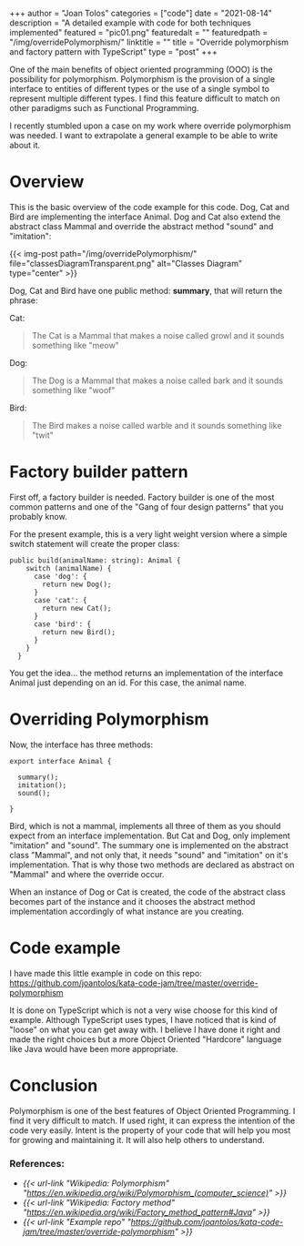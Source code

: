 +++
author = "Joan Tolos"
categories = ["code"]
date = "2021-08-14"
description = "A detailed example with code for both techniques implemented"
featured = "pic01.png"
featuredalt = ""
featuredpath = "/img/overridePolymorphism/"
linktitle = ""
title = "Override polymorphism and factory pattern with TypeScript"
type = "post"
+++

One of the main benefits of object oriented programming (OOO) is the possibility for polymorphism. Polymorphism is the provision of a single interface to entities of different types or the use of a single symbol to represent multiple different types. I find this feature difficult to match on other paradigms such as Functional Programming.

I recently stumbled upon a case on my work where override polymorphism was needed. I want to extrapolate a general example to be able to write about it.

# Overview

This is the basic overview of the code example for this code. Dog, Cat and Bird are implementing the interface Animal. Dog and Cat also extend the abstract class Mammal and override the abstract method "sound" and "imitation":

{{< img-post path="/img/overridePolymorphism/" file="classesDiagramTransparent.png" alt="Classes Diagram" type="center" >}}

Dog, Cat and Bird have one public method: **summary**, that will return the phrase:

Cat:

> The Cat is a Mammal that makes a noise called growl and it sounds something like "meow"

Dog:

> The Dog is a Mammal that makes a noise called bark and it sounds something like "woof"

Bird:

> The Bird makes a noise called warble and it sounds something like "twit"

# Factory builder pattern

First off, a factory builder is needed. Factory builder is one of the most common patterns and one of the "Gang of four design patterns" that you probably know.

For the present example, this is a very light weight version where a simple switch statement will create the proper class:

    public build(animalName: string): Animal {
        switch (animalName) {
          case 'dog': {
            return new Dog();
          }
          case 'cat': {
            return new Cat();
          }
          case 'bird': {
            return new Bird();
          }
        }
      }

You get the idea... the method returns an implementation of the interface Animal just depending on an id. For this case, the animal name.

# Overriding Polymorphism

Now, the interface has three methods:

    export interface Animal {

      summary();
      imitation();
      sound();

    }

Bird, which is not a mammal, implements all three of them as you should expect from an interface implementation. But Cat and Dog, only implement "imitation" and "sound". The summary one is implemented on the abstract class "Mammal", and not only that, it needs "sound" and "imitation" on it's implementation. That is why those two methods are declared as abstract on "Mammal" and where the override occur.

When an instance of Dog or Cat is created, the code of the abstract class becomes part of the instance and it chooses the abstract method implementation accordingly of what instance are you creating.

# Code example

I have made this little example in code on this repo: https://github.com/joantolos/kata-code-jam/tree/master/override-polymorphism

It is done on TypeScript which is not a very wise choose for this kind of example. Although TypeScript uses types, I have noticed that is kind of "loose" on what you can get away with. I believe I have done it right and made the right choices but a more Object Oriented "Hardcore" language like Java would have been more appropriate.

# Conclusion

Polymorphism is one of the best features of Object Oriented Programming. I find it very difficult to match. If used right, it can express the intention of the code very easily. Intent is the property of your code that will help you most for growing and maintaining it. It will also help others to understand.

### References:

* _{{< url-link "Wikipedia: Polymorphism" "https://en.wikipedia.org/wiki/Polymorphism_(computer_science)" >}}_
* _{{< url-link "Wikipedia: Factory method" "https://en.wikipedia.org/wiki/Factory_method_pattern#Java" >}}_
* _{{< url-link "Example repo" "https://github.com/joantolos/kata-code-jam/tree/master/override-polymorphism" >}}_
